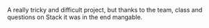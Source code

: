 A really tricky and difficult project, but thanks to the team, class and questions on Stack it was in the end mangable.

